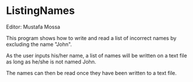# ListingNames

Editor: Mustafa Mossa

This program shows how to write and read a list of incorrect names by excluding the name "John".

As the user inputs his/her name, a list of names will be written on a  text file as long as he/she is not named John. 

The names can then be read once they have been written to a text file.
